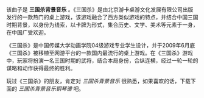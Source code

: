 

该曲子是 **三国杀背景音乐**
。《三国杀》是由北京游卡桌游文化发展有限公司出版发行的一款热门的桌上游戏，该游戏融合了西方类似游戏的特点，并结合中国三国时期背景，以身份为线索，以卡牌为形式，集合历史、文学、美术等元素于一身，在中国广受欢迎。

《三国杀》是中国传媒大学动画学院04级游戏专业学生设计，并于2009年6月底《三国杀》被移植至网游平台的一款国内最流行的桌上游戏。在《三国杀》游戏中，玩家将扮演一名三国时期的武将，结合本局身份，合纵连横，经过一轮一轮的谋略和动作获得最终的胜利。

玩过《三国杀》的朋友，肯定对 _三国杀背景音乐_ 很熟悉，如果喜欢的话，下载下面的 _三国杀背景音乐钢琴谱_ 吧。


